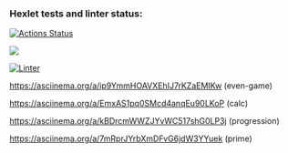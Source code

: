 ### Hexlet tests and linter status:
[![Actions Status](https://github.com/darya448/frontend-project-lvl1/workflows/hexlet-check/badge.svg)](https://github.com/darya448/frontend-project-lvl1/actions)

<a href="https://codeclimate.com/github/codeclimate/codeclimate/maintainability"><img src="https://api.codeclimate.com/v1/badges/a99a88d28ad37a79dbf6/maintainability" /></a>


[![Linter](https://github.com/darya448/frontend-project-lvl1/actions/workflows/node.js.yml/badge.svg)](https://github.com/darya448/frontend-project-lvl1/actions/workflows/node.js.yml)

https://asciinema.org/a/ip9YmmHOAVXEhIJ7rKZaEMIKw (even-game)

https://asciinema.org/a/EmxAS1pq0SMcd4anqEu90LKoP (calc)

https://asciinema.org/a/kBDrcmWWZJYvWC517shG0LP3j (progression)

https://asciinema.org/a/7mRprJYrbXmDFvG6jdW3YYuek (prime)